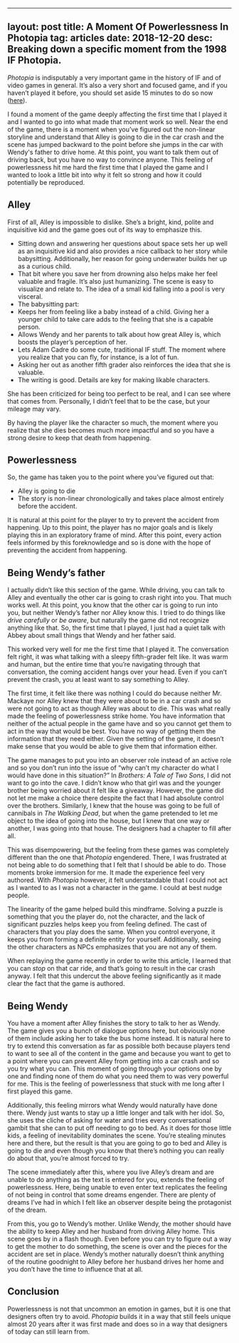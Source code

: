 
---
layout: post
title: A Moment Of Powerlessness In Photopia
tag: articles
date: 2018-12-20
desc: Breaking down a specific moment from the 1998 IF Photopia.
---


*Photopia* is indisputably a very important game in the history of IF and of video games in general. It’s also a very short and focused game, and if you haven’t played it before, you should set aside 15 minutes to do so now ([here](http://adamcadre.ac/if/photopia.html)).


I found a moment of the game deeply affecting the first time that I played it and I wanted to go into what made that moment work so well. Near the end of the game, there is a moment when you’ve figured out the non-linear storyline and understand that Alley is going to die in the car crash and the scene has jumped backward to the point before she jumps in the car with Wendy's father to drive home. At this point, you want to talk them out of driving back, but you have no way to convince anyone. This feeling of powerlessness hit me hard the first time that I played the game and I wanted to look a little bit into why it felt so strong and how it could potentially be reproduced.

## Alley

First of all, Alley is impossible to dislike. She’s a bright, kind, polite and inquisitive kid and the game goes out of its way to emphasize this.
- Sitting down and answering her questions about space sets her up well as an inquisitive kid and also provides a nice callback to her story while babysitting. Additionally, her reason for going underwater builds her up as a curious child.
- That bit where you save her from drowning also helps make her feel valuable and fragile. It’s also just humanizing. The scene is easy to visualize and relate to. The idea of a small kid falling into a pool is very visceral.
    <li>The babysitting part:
- Keeps her from feeling like a baby instead of a child. Giving her a younger child to take care adds to the feeling that she is a capable person.
- Allows Wendy and her parents to talk about how great Alley is, which boosts the player’s perception of her.
- Lets Adam Cadre do some cute, traditional IF stuff. The moment where you realize that you can fly, for instance, is a lot of fun.
    </li>
- Asking her out as another fifth grader also reinforces the idea that she is valuable.
- The writing is good. Details are key for making likable characters.



She has been criticized for being too perfect to be real, and I can see where that comes from. Personally, I didn’t feel that to be the case, but your mileage may vary.


By having the player like the character so much, the moment where you realize that she dies becomes much more impactful and so you have a strong desire to keep that death from happening.

## Powerlessness

So, the game has taken you to the point where you’ve figured out that:
- Alley is going to die
- The story is non-linear chronologically and takes place almost entirely before the accident.



It is natural at this point for the player to try to prevent the accident from happening. Up to this point, the player has no major goals and is likely playing this in an exploratory frame of mind. After this point, every action feels informed by this foreknowledge and so is done with the hope of preventing the accident from happening.

## Being Wendy’s father

I actually didn’t like this section of the game. While driving, you can talk to Alley and eventually the other car is going to crash right into you. That much works well. At this point, you know that the other car is going to run into you, but neither Wendy’s father nor Alley know this. I tried to do things like *drive carefully* or *be aware*, but naturally the game did not recognize anything like that. So, the first time that I played, I just had a quiet talk with Abbey about small things that Wendy and her father said.


This worked very well for me the first time that I played it. The conversation felt right, it was what talking with a sleepy fifth-grader felt like. It was warm and human, but the entire time that you’re navigating through that conversation, the coming accident hangs over your head. Even if you can’t prevent the crash, you at least want to say something to Alley.


The first time, it felt like there was nothing I could do because neither Mr. Mackaye nor Alley knew that they were about to be in a car crash and so were not going to act as though Alley was about to die. This was what really made the feeling of powerlessness strike home. You have information that neither of the actual people in the game have and so you cannot get them to act in the way that would be best. You have no way of getting them the information that they need either. Given the setting of the game, it doesn’t make sense that you would be able to give them that information either.


The game manages to put you into an observer role instead of an active role and so you don’t run into the issue of “why can’t my character do what I would have done in this situation?” In *Brothers: A Tale of Two Sons*, I did not want to go into the cave. I didn’t know who that girl was and the younger brother being worried about it felt like a giveaway. However, the game did not let me make a choice there despite the fact that I had absolute control over the brothers. Similarly, I knew that the house was going to be full of cannibals in *The Walking Dead*, but when the game pretended to let me object to the idea of going into the house, but I knew that one way or another, I was going into that house. The designers had a chapter to fill after all.


This was disempowering, but the feeling from these games was completely different than the one that *Photopia* engendered. There, I was frustrated at not being able to do something that I felt that I should be able to do. Those moments broke immersion for me. It made the experience feel very authored. With *Photopia* however, it felt understandable that I could not act as I wanted to as I was not a character in the game. I could at best nudge people.


The linearity of the game helped build this mindframe. Solving a puzzle is something that you the player do, not the character, and the lack of significant puzzles helps keep you from feeling defined. The cast of characters that you play does the same. When you control everyone, it keeps you from forming a definite entity for yourself. Additionally, seeing the other characters as NPCs emphasizes that you are not any of them.


When replaying the game recently in order to write this article, I learned that you can *stop* on that car ride, and that’s going to result in the car crash anyway. I felt that this undercut the above feeling significantly as it made clear the fact that the game is authored.

## Being Wendy

You have a moment after Alley finishes the story to talk to her as Wendy. The game gives you a bunch of dialogue options here, but obviously none of them include asking her to take the bus home instead. It is natural here to try to extend this conversation as far as possible both because players tend to want to see all of the content in the game and because you want to get to a point where you can prevent Alley from getting into a car crash and so you try what you can. This moment of going through your options one by one and finding none of them do what you need them to was very powerful for me. This is the feeling of powerlessness that stuck with me long after I first played this game.


Additionally, this feeling mirrors what Wendy would naturally have done there. Wendy just wants to stay up a little longer and talk with her idol. So, she uses the cliche of asking for water and tries every conversational gambit that she can to put off needing to go to bed. As it does for those little kids, a feeling of inevitability dominates the scene. You’re stealing minutes here and there, but the result is that you are going to go to bed and Alley is going to die and even though you know that there’s nothing you can really do about that, you’re almost forced to try.


The scene immediately after this, where you live Alley’s dream and are unable to do anything as the text is entered for you, extends the feeling of powerlessness. Here, being unable to even enter text replicates the feeling of not being in control that some dreams engender. There are plenty of dreams I’ve had in which I felt like an observer despite being the protagonist of the dream.


From this, you go to Wendy’s mother. Unlike Wendy, the mother should have the ability to keep Alley and her husband from driving Alley home. This scene goes by in a flash though. Even before you can try to figure out a way to get the  mother to do something, the scene is over and the pieces for the accident are set in place. Wendy’s mother naturally doesn’t think anything of the routine goodnight to Alley before her husband drives her home and you don’t have the time to influence that at all.

## Conclusion

Powerlessness is not that uncommon an emotion in games, but it is one that designers often try to avoid. *Photopia* builds it in a way that still feels unique almost 20 years after it was first made and does so in a way that designers of today can still learn from.


